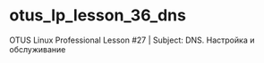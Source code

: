 # otus_lp_lesson_36_dns
OTUS Linux Professional Lesson #27 | Subject: DNS. Настройка и обслуживание
